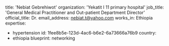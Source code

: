 title: 'Nebiat Gebrehiwot'
organization: 'Yekatit I 11 primary hospital'
job_title: 'General Medical Practitioner and Out-patient Department Director'
official_title: Dr.
email_address: nebiat.t@yahoo.com
works_in: Ethiopia
expertise:
  - hypertension
id: 1fee8b5e-123d-4ac6-b6e2-6a73666a76b9
country:
  - ethiopia
blueprint: networking
